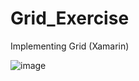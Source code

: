 # Grid_Exercise
Implementing Grid (Xamarin)

![image](https://github.com/Charl913/Grid_Exercise/assets/73072328/1e890c9f-85fb-4965-a71b-877f74f41550)
